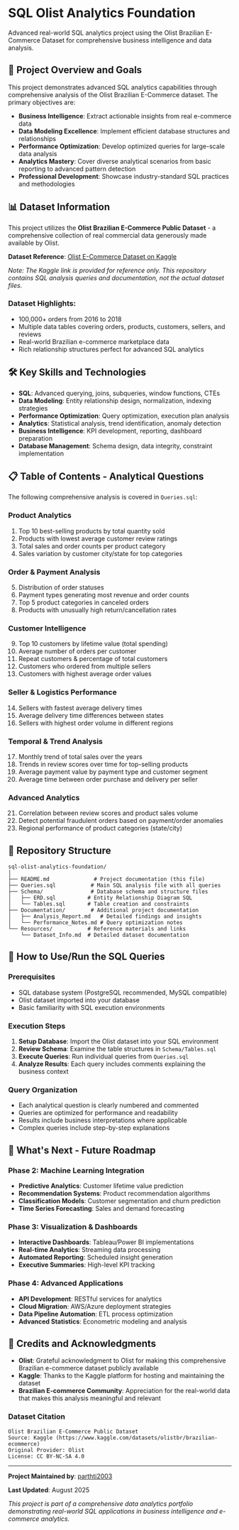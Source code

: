 # SQL Olist Analytics Foundation

Advanced real-world SQL analytics project using the Olist Brazilian E-Commerce Dataset for comprehensive business intelligence and data analysis.

## 🎯 Project Overview and Goals

This project demonstrates advanced SQL analytics capabilities through comprehensive analysis of the Olist Brazilian E-Commerce dataset. The primary objectives are:

- **Business Intelligence**: Extract actionable insights from real e-commerce data
- **Data Modeling Excellence**: Implement efficient database structures and relationships
- **Performance Optimization**: Develop optimized queries for large-scale data analysis
- **Analytics Mastery**: Cover diverse analytical scenarios from basic reporting to advanced pattern detection
- **Professional Development**: Showcase industry-standard SQL practices and methodologies

## 📊 Dataset Information

This project utilizes the **Olist Brazilian E-Commerce Public Dataset** - a comprehensive collection of real commercial data generously made available by Olist.

**Dataset Reference**: [Olist E-Commerce Dataset on Kaggle](https://www.kaggle.com/datasets/olistbr/brazilian-ecommerce)

*Note: The Kaggle link is provided for reference only. This repository contains SQL analysis queries and documentation, not the actual dataset files.*

### Dataset Highlights:
- 100,000+ orders from 2016 to 2018
- Multiple data tables covering orders, products, customers, sellers, and reviews
- Real-world Brazilian e-commerce marketplace data
- Rich relationship structures perfect for advanced SQL analytics

## 🛠️ Key Skills and Technologies

- **SQL**: Advanced querying, joins, subqueries, window functions, CTEs
- **Data Modeling**: Entity relationship design, normalization, indexing strategies
- **Performance Optimization**: Query optimization, execution plan analysis
- **Analytics**: Statistical analysis, trend identification, anomaly detection
- **Business Intelligence**: KPI development, reporting, dashboard preparation
- **Database Management**: Schema design, data integrity, constraint implementation

## 📋 Table of Contents - Analytical Questions

The following comprehensive analysis is covered in `Queries.sql`:

### Product Analytics
1. Top 10 best-selling products by total quantity sold
2. Products with lowest average customer review ratings
3. Total sales and order counts per product category
4. Sales variation by customer city/state for top categories

### Order & Payment Analysis
5. Distribution of order statuses
6. Payment types generating most revenue and order counts
7. Top 5 product categories in canceled orders
8. Products with unusually high return/cancellation rates

### Customer Intelligence
9. Top 10 customers by lifetime value (total spending)
10. Average number of orders per customer
11. Repeat customers & percentage of total customers
12. Customers who ordered from multiple sellers
13. Customers with highest average order values

### Seller & Logistics Performance
14. Sellers with fastest average delivery times
15. Average delivery time differences between states
16. Sellers with highest order volume in different regions

### Temporal & Trend Analysis
17. Monthly trend of total sales over the years
18. Trends in review scores over time for top-selling products
19. Average payment value by payment type and customer segment
20. Average time between order purchase and delivery per seller

### Advanced Analytics
21. Correlation between review scores and product sales volume
22. Detect potential fraudulent orders based on payment/order anomalies
23. Regional performance of product categories (state/city)

## 📁 Repository Structure

```
sql-olist-analytics-foundation/
│
├── README.md              # Project documentation (this file)
├── Queries.sql           # Main SQL analysis file with all queries
├── Schema/               # Database schema and structure files
│   ├── ERD.sql          # Entity Relationship Diagram SQL
│   └── Tables.sql       # Table creation and constraints
├── Documentation/        # Additional project documentation
│   ├── Analysis_Report.md   # Detailed findings and insights
│   └── Performance_Notes.md # Query optimization notes
└── Resources/           # Reference materials and links
    └── Dataset_Info.md  # Detailed dataset documentation
```

## 🚀 How to Use/Run the SQL Queries

### Prerequisites
- SQL database system (PostgreSQL recommended, MySQL compatible)
- Olist dataset imported into your database
- Basic familiarity with SQL execution environments

### Execution Steps
1. **Setup Database**: Import the Olist dataset into your SQL environment
2. **Review Schema**: Examine the table structures in `Schema/Tables.sql`
3. **Execute Queries**: Run individual queries from `Queries.sql`
4. **Analyze Results**: Each query includes comments explaining the business context

### Query Organization
- Each analytical question is clearly numbered and commented
- Queries are optimized for performance and readability
- Results include business interpretations where applicable
- Complex queries include step-by-step explanations

## 🔮 What's Next - Future Roadmap

### Phase 2: Machine Learning Integration
- **Predictive Analytics**: Customer lifetime value prediction
- **Recommendation Systems**: Product recommendation algorithms
- **Classification Models**: Customer segmentation and churn prediction
- **Time Series Forecasting**: Sales and demand forecasting

### Phase 3: Visualization & Dashboards
- **Interactive Dashboards**: Tableau/Power BI implementations
- **Real-time Analytics**: Streaming data processing
- **Automated Reporting**: Scheduled insight generation
- **Executive Summaries**: High-level KPI tracking

### Phase 4: Advanced Applications
- **API Development**: RESTful services for analytics
- **Cloud Migration**: AWS/Azure deployment strategies
- **Data Pipeline Automation**: ETL process optimization
- **Advanced Statistics**: Econometric modeling and analysis

## 🙏 Credits and Acknowledgments

- **Olist**: Grateful acknowledgment to Olist for making this comprehensive Brazilian e-commerce dataset publicly available
- **Kaggle**: Thanks to the Kaggle platform for hosting and maintaining the dataset
- **Brazilian E-commerce Community**: Appreciation for the real-world data that makes this analysis meaningful and relevant

### Dataset Citation
```
Olist Brazilian E-Commerce Public Dataset
Source: Kaggle (https://www.kaggle.com/datasets/olistbr/brazilian-ecommerce)
Original Provider: Olist
License: CC BY-NC-SA 4.0
```

---

**Project Maintained by**: [parthti2003](https://github.com/parthti2003)

**Last Updated**: August 2025

*This project is part of a comprehensive data analytics portfolio demonstrating real-world SQL applications in business intelligence and e-commerce analytics.*
